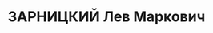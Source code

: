 ---
title: ЗАРНИЦКИЙ Лев Маркович
description: 'Род. в 1900, г. Белая церковь, еврей, б/п. Проживал: г. Ленинград, пр.
  Володарского, д. 46, кв. 16. Пом. начальника сборочного цеха завода "Большевик"

  Арестован 02.09.1936. Обв. по ст. 58-7-8-11. Приговор: выездная сессия ВК ВС СССР
  в г. Ленинград, 04.05.1937 – ВМН. Расстрелян 05.05.1937'
---
